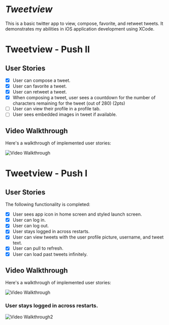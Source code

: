 # *Tweetview*

This is a basic twitter app to view, compose, favorite, and retweet tweets. It demonstrates my abilities in iOS application development using XCode.

# Tweetview - Push II

## User Stories

- [x] User can compose a tweet. 
- [x] User can favorite a tweet.
- [x] User can retweet a tweet.
- [x] When composing a tweet, user sees a countdown for the number of characters remaining for the tweet (out of 280) (2pts)
- [ ] User can view their profile in a profile tab. 
- [ ] User sees embedded images in tweet if available.

## Video Walkthrough

Here's a walkthrough of implemented user stories:

<img src='https://media4.giphy.com/media/81Tiu4bV6ysg7XvSe6/giphy.gif' title='Video Walkthrough' width='' alt='Video Walkthrough' />

# Tweetview - Push I

## User Stories

The following functionality is completed:

- [x] User sees app icon in home screen and styled launch screen.
- [x] User can log in.
- [x] User can log out.
- [x] User stays logged in across restarts.
- [x] User can view tweets with the user profile picture, username, and tweet text.
- [x] User can pull to refresh.
- [x] User can load past tweets infinitely.

## Video Walkthrough

Here's a walkthrough of implemented user stories:

<img src='https://media1.giphy.com/media/pOPeelJ68y4PDQElUu/giphy.gif' title='Video Walkthrough' width='' alt='Video Walkthrough' />

### User stays logged in across restarts.
<img src='https://media1.giphy.com/media/2ovw7b7rvPeLCOLZ9C/giphy.gif' title='Video Walkthrough2' width='' alt='Video Walkthrough2' />

